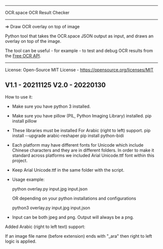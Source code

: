 **************************************
OCR.space OCR Result Checker
**************************************

=> Draw OCR overlay on top of image

Python tool that takes the OCR.space JSON output as input, and draws an overlay on top of the image. 

The tool can be useful - for example - to test and debug OCR results from the 
[Free OCR API](https://ocr.space/OCRAPI).

---------------------
License: Open-Source MIT License  - https://opensource.org/licenses/MIT

V1.1  - 20211125
V2.0  - 20220130
---------------------


How to use it:

- Make sure you have python 3 installed.

- Make sure you have pillow (PIL, Python Imaging Library) installed.
  pip install pillow

- These libraries must be installed For Arabic (right to left) support.
  pip install --upgrade arabic-reshaper
  pip install python-bidi

- Each platform may have different fonts for Unicode which include Chinese characters and they are in different folders. 
  In order to make it standard across platforms we included Arial Unicode.ttf font within this project.

- Keep Arial Unicode.ttf in the same folder with the script.

- Usage example:

  python overlay.py input.jpg input.json
  
  OR depending on your python installations and configurations
  
  python3 overlay.py input.jpg input.json

- Input can be both jpeg and png. Output will always be a png.



Added Arabic (right to left text) support:

If an image file name (before extension) ends with "_ara" then right to left logic is applied.